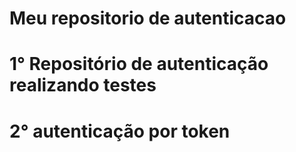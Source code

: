 # Meu repositorio de autenticacao
# 1° Repositório de autenticação  realizando testes 
# 2° autenticação por token
